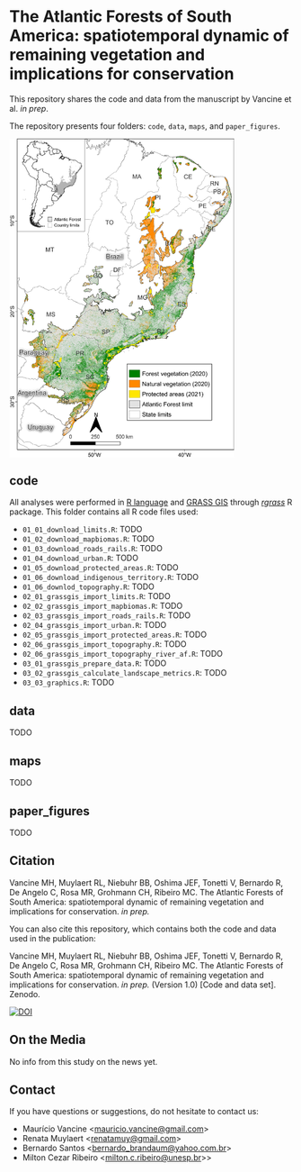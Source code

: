 # The Atlantic Forests of South America: spatiotemporal dynamic of remaining vegetation and implications for conservation

This repository shares the code and data from the manuscript by Vancine et al. *in prep*.

The repository presents four folders: `code`, `data`, `maps`, and `paper_figures`.

<img align="center" width="400" src="/paper_figures/fig01.png">

## code

All analyses were performed in [R language](https://www.r-project.org/) and [GRASS GIS](https://grass.osgeo.org/) through [*rgrass*](https://rsbivand.github.io/rgrass/) R package. This folder contains all R code files used: 

- `01_01_download_limits.R`: TODO
- `01_02_download_mapbiomas.R`: TODO                    
- `01_03_download_roads_rails.R`: TODO                  
- `01_04_download_urban.R`: TODO                         
- `01_05_download_protected_areas.R`: TODO              
- `01_06_download_indigenous_territory.R`: TODO          
- `01_06_downlod_topography.R`: TODO                    
- `02_01_grassgis_import_limits.R`: TODO                
- `02_02_grassgis_import_mapbiomas.R`: TODO             
- `02_03_grassgis_import_roads_rails.R`: TODO           
- `02_04_grassgis_import_urban.R`: TODO                 
- `02_05_grassgis_import_protected_areas.R`: TODO       
- `02_06_grassgis_import_topography.R`: TODO            
- `02_06_grassgis_import_topography_river_af.R`: TODO   
- `03_01_grassgis_prepare_data.R`: TODO                 
- `03_02_grassgis_calculate_landscape_metrics.R`: TODO   
- `03_03_graphics.R`: TODO                               


## data

TODO

## maps

TODO

## paper_figures

TODO

## Citation

Vancine MH, Muylaert RL, Niebuhr BB, Oshima JEF, Tonetti V, Bernardo R, De Angelo C, Rosa MR, Grohmann CH, Ribeiro MC. The Atlantic Forests of South America: spatiotemporal dynamic of remaining vegetation and implications for conservation. *in prep.* 

You can also cite this repository, which contains both the code and data used in the publication:  

Vancine MH, Muylaert RL, Niebuhr BB, Oshima JEF, Tonetti V, Bernardo R, De Angelo C, Rosa MR, Grohmann CH, Ribeiro MC. The Atlantic Forests of South America: spatiotemporal dynamic of remaining vegetation and implications for conservation. *in prep.* (Version 1.0) [Code and data set]. Zenodo.   

[![DOI](https://zenodo.org/badge/225414362.svg)]()

## On the Media

No info from this study on the news yet.

## Contact

If you have questions or suggestions, do not hesitate to contact us:

+ Maurício Vancine <<mauricio.vancine@gmail.com>>
+ Renata Muylaert <<renatamuy@gmail.com>>
+ Bernardo Santos <<bernardo_brandaum@yahoo.com.br>>
+ Milton Cezar Ribeiro <<milton.c.ribeiro@unesp.br>>>
